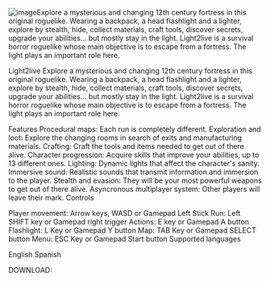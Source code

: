 ![image](https://github.com/Light2live-spec/Light2live-spec.github.io/assets/109050353/beccb076-dd6a-408e-9d0b-4ac681ff19f9)Explore a mysterious and changing 12th century fortress in this original roguelike. Wearing a backpack, a head flashlight and a lighter, explore by stealth, hide, collect materials, craft tools, discover secrets, upgrade your abilities... but mostly stay in the light.
Light2live is a survival horror roguelike whose main objective is to escape from a fortress. The light plays an important role here.


Light2live
Explore a mysterious and changing 12th century fortress in this original roguelike. Wearing a backpack, a head flashlight and a lighter, explore by stealth, hide, collect materials, craft tools, discover secrets, upgrade your abilities... but mostly stay in the light.
Light2live is a survival horror roguelike whose main objective is to escape from a fortress. The light plays an important role here. 

Features
 Procedural maps: Each run is completely different.
 Exploration and loot: Explore the changing rooms in search of exits and manufacturing materials.
Crafting: Craft the tools and items needed to get out of there alive.
Character progression: Acquire skills that improve your abilities, up to 13 different ones.
Lighting: Dynamic lights that affect the character's sanity.
Immersive sound: Realistic sounds that transmit information and immersion to the player.
Stealth and evasion: They will be your most powerful weapons to get out of there alive.
Asyncronous multiplayer system: Other players will leave their mark.
Controls

Player movement: Arrow keys, WASD or Gamepad Left Stick
Run: Left SHIFT key or Gamepad right trigger
Actions: E key or Gamepad A button
Flashlight: L Key or Gamepad Y button
Map: TAB Key or Gamepad SELECT button
Menu: ESC Key or Gamepad Start button
Supported languages


English
Spanish


DOWNLOAD: 

